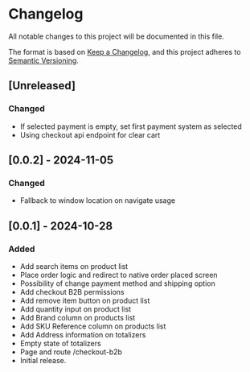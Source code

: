 # Changelog

All notable changes to this project will be documented in this file.

The format is based on [Keep a Changelog](https://keepachangelog.com/en/1.0.0/),
and this project adheres to [Semantic Versioning](https://semver.org/spec/v2.0.0.html).

## [Unreleased]

### Changed

- If selected payment is empty, set first payment system as selected
- Using checkout api endpoint for clear cart

## [0.0.2] - 2024-11-05

### Changed

- Fallback to window location on navigate usage

## [0.0.1] - 2024-10-28

### Added

- Add search items on product list
- Place order logic and redirect to native order placed screen
- Possibility of change payment method and shipping option
- Add checkout B2B permissions
- Add remove item button on product list
- Add quantity input on product list
- Add Brand column on products list
- Add SKU Reference column on products list
- Add Address information on totalizers
- Empty state of totalizers
- Page and route /checkout-b2b
- Initial release.
